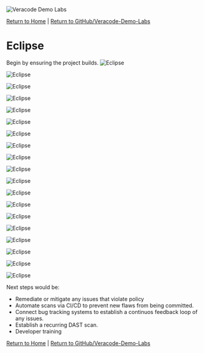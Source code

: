 ![Veracode Demo Labs](/images/veracode-demo-labs-banner-wide.png)

[Return to Home](/)  |  [Return to GitHub/Veracode-Demo-Labs](https://github.com/veracode-demo-labs)

# Eclipse

Begin by ensuring the project builds.
![Eclipse](images/Eclipse/Eclipse-1.png)

![Eclipse](images/Eclipse/Eclipse-2.png)

![Eclipse](images/Eclipse/Eclipse-3.png)

![Eclipse](images/Eclipse/Eclipse-4.png)

![Eclipse](images/Eclipse/Eclipse-5.png)

![Eclipse](images/Eclipse/Eclipse-6.png)

![Eclipse](images/Eclipse/Eclipse-7.png)

![Eclipse](images/Eclipse/Eclipse-8.png)

![Eclipse](images/Eclipse/Eclipse-9.png)

![Eclipse](images/Eclipse/Eclipse-10.png)

![Eclipse](images/Eclipse/Eclipse-11.png)

![Eclipse](images/Eclipse/Eclipse-12.png)

![Eclipse](images/Eclipse/Eclipse-13.png)

![Eclipse](images/Eclipse/Eclipse-14.png)

![Eclipse](images/Eclipse/Eclipse-15.png)

![Eclipse](images/Eclipse/Eclipse-16.png)

![Eclipse](images/Eclipse/Eclipse-17.png)

![Eclipse](images/Eclipse/Eclipse-18.png)

![Eclipse](images/Eclipse/Eclipse-19.png)


Next steps would be:
* Remediate or mitigate any issues that violate policy 
* Automate scans via CI/CD to prevent new flaws from being committed.
* Connect bug tracking systems to establish a continuos feedback loop of any issues.  
* Establish a recurring DAST scan.
* Developer training


[Return to Home](/)  |  [Return to GitHub/Veracode-Demo-Labs](https://github.com/veracode-demo-labs)
